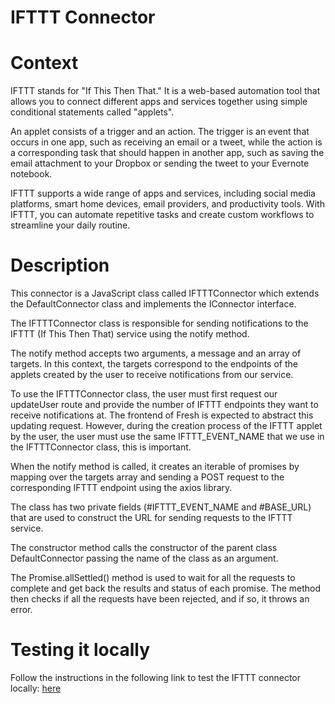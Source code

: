 # IFTTT Connector

# Context

IFTTT stands for "If This Then That." It is a web-based automation tool that allows you to connect different apps and services together using simple conditional statements called "applets".

An applet consists of a trigger and an action. The trigger is an event that occurs in one app, such as receiving an email or a tweet, while the action is a corresponding task that should happen in another app, such as saving the email attachment to your Dropbox or sending the tweet to your Evernote notebook.

IFTTT supports a wide range of apps and services, including social media platforms, smart home devices, email providers, and productivity tools. With IFTTT, you can automate repetitive tasks and create custom workflows to streamline your daily routine.

# Description

This connector is a JavaScript class called IFTTTConnector which extends the DefaultConnector class and implements the IConnector interface.

The IFTTTConnector class is responsible for sending notifications to the IFTTT (If This Then That) service using the notify method.

The notify method accepts two arguments, a message and an array of targets. In this context, the targets correspond to the endpoints of the applets created by the user to receive notifications from our service.

To use the IFTTTConnector class, the user must first request our updateUser route and provide the number of IFTTT endpoints they want to receive notifications at. The frontend of Fresh is expected to abstract this updating request. However, during the creation process of the IFTTT applet by the user, the user must use the same IFTTT_EVENT_NAME that we use in the IFTTTConnector class, this is important.

When the notify method is called, it creates an iterable of promises by mapping over the targets array and sending a POST request to the corresponding IFTTT endpoint using the axios library.

The class has two private fields (#IFTTT_EVENT_NAME and #BASE_URL) that are used to construct the URL for sending requests to the IFTTT service.

The constructor method calls the constructor of the parent class DefaultConnector passing the name of the class as an argument.

The Promise.allSettled() method is used to wait for all the requests to complete and get back the results and status of each promise. The method then checks if all the requests have been rejected, and if so, it throws an error.

# Testing it locally

Follow the instructions in the following link to test the IFTTT connector locally: [here](https://github.com/LedgerHQ/notification-center/wiki/IFTTT-Connector---How-to-configure-and-test-it-locally)
